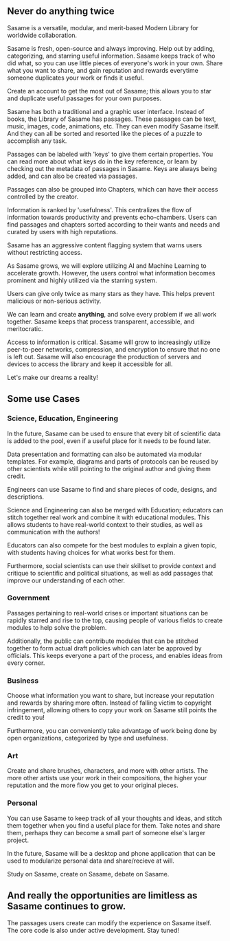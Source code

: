## Never do anything twice

Sasame is a versatile, modular, and merit-based Modern Library for worldwide collaboration. 
                          

Sasame is fresh, open-source and always improving. Help out by adding, categorizing, and starring useful information. Sasame keeps track of who did what, so you can use little pieces of everyone's work in your own. Share what you want to share, and gain reputation and rewards everytime someone duplicates your work or finds it useful.
                          

Create an account to get the most out of Sasame; this allows you to star and duplicate useful passages for your own purposes.
                          

Sasame has both a traditional and a graphic user interface. Instead of books, the Library of Sasame has passages. These passages can be text, music, images, code, animations, etc. They can even modify Sasame itself. And they can all be sorted and resorted like the pieces of a puzzle to accomplish any task.
                          

Passages can be labeled with 'keys' to give them certain properties. You can read more about what keys do in the key reference, or learn by checking out the metadata of passages in Sasame. Keys are always being added, and can also be created via passages.
                          

Passages can also be grouped into Chapters, which can have their access controlled by the creator.
                          

Information is ranked by 'usefulness'. This centralizes the flow of information towards productivity and prevents echo-chambers. Users can find passages and chapters sorted according to their wants and needs and curated by users with high reputations.
                          

Sasame has an aggressive content flagging system that warns users without restricting access.


As Sasame grows, we will explore utilizing AI and Machine Learning to accelerate growth. However, the users control what information becomes prominent and highly utilized via the starring system.


Users can give only twice as many stars as they have. This helps prevent malicious or non-serious activity.


We can learn and create **anything**, and solve every problem if we all work together. Sasame keeps that process transparent, accessible, and meritocratic.
                          

Access to information is critical. Sasame will grow to increasingly utilize peer-to-peer networks, compression, and encryption to ensure that no one is left out. Sasame will also encourage the production of servers and devices to access the library and keep it accessible for all.


Let's make our dreams a reality!

## Some use Cases

### Science, Education, Engineering

In the future, Sasame can be used to ensure that every bit of scientific data is added to the pool, even if a useful place for it needs to be found later.

Data presentation and formatting can also be automated via modular templates. For example, diagrams and parts of protocols can be reused by other scientists while still pointing to the original author and giving them credit.

Engineers can use Sasame to find and share pieces of code, designs, and descriptions.

Science and Engineering can also be merged with Education; educators can stitch together real work and combine it with educational modules. This allows students to have real-world context to their studies, as well as communication with the authors!

Educators can also compete for the best modules to explain a given topic, with students having choices for what works best for them.

Furthermore, social scientists can use their skillset to provide context and critique to scientific and political situations, as well as add passages that improve our understanding of each other.

### Government

Passages pertaining to real-world crises or important situations can be rapidly starred and rise to the top, causing people of various fields to create modules to help solve the problem.

Additionally, the public can contribute modules that can be stitched together to form actual draft policies which can later be approved by officials. This keeps everyone a part of the process, and enables ideas from every corner.

### Business

Choose what information you want to share, but increase your reputation and rewards by sharing more often. Instead of falling victim to copyright infringement, allowing others to copy your work on Sasame still points the credit to you!

Furthermore, you can conveniently take advantage of work being done by open organizations, categorized by type and usefulness.

### Art

Create and share brushes, characters, and more with other artists. The more other artists use your work in their compositions, the higher your reputation and the more flow you get to your original pieces.

### Personal

You can use Sasame to keep track of all your thoughts and ideas, and stitch them together when you find a useful place for them. Take notes and share them, perhaps they can become a small part of someone else's larger project.

In the future, Sasame will be a desktop and phone application that can be used to modularize personal data and share/recieve at will.

Study on Sasame, create on Sasame, debate on Sasame.


## And really the opportunities are limitless as Sasame continues to grow.

The passages users create can modify the experience on Sasame itself. The core code is also under active development. Stay tuned!